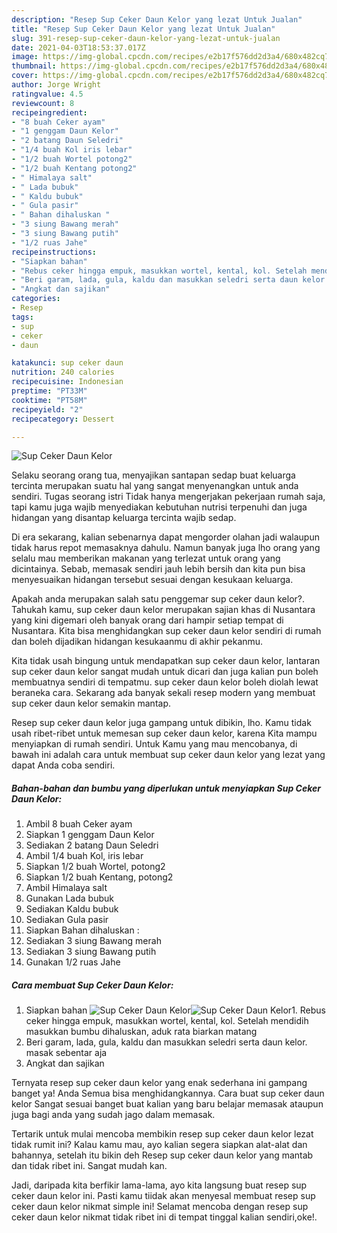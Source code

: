```yaml
---
description: "Resep Sup Ceker Daun Kelor yang lezat Untuk Jualan"
title: "Resep Sup Ceker Daun Kelor yang lezat Untuk Jualan"
slug: 391-resep-sup-ceker-daun-kelor-yang-lezat-untuk-jualan
date: 2021-04-03T18:53:37.017Z
image: https://img-global.cpcdn.com/recipes/e2b17f576dd2d3a4/680x482cq70/sup-ceker-daun-kelor-foto-resep-utama.jpg
thumbnail: https://img-global.cpcdn.com/recipes/e2b17f576dd2d3a4/680x482cq70/sup-ceker-daun-kelor-foto-resep-utama.jpg
cover: https://img-global.cpcdn.com/recipes/e2b17f576dd2d3a4/680x482cq70/sup-ceker-daun-kelor-foto-resep-utama.jpg
author: Jorge Wright
ratingvalue: 4.5
reviewcount: 8
recipeingredient:
- "8 buah Ceker ayam"
- "1 genggam Daun Kelor"
- "2 batang Daun Seledri"
- "1/4 buah Kol iris lebar"
- "1/2 buah Wortel potong2"
- "1/2 buah Kentang potong2"
- " Himalaya salt"
- " Lada bubuk"
- " Kaldu bubuk"
- " Gula pasir"
- " Bahan dihaluskan "
- "3 siung Bawang merah"
- "3 siung Bawang putih"
- "1/2 ruas Jahe"
recipeinstructions:
- "Siapkan bahan"
- "Rebus ceker hingga empuk, masukkan wortel, kental, kol. Setelah mendidih masukkan bumbu dihaluskan, aduk rata biarkan matang"
- "Beri garam, lada, gula, kaldu dan masukkan seledri serta daun kelor. masak sebentar aja"
- "Angkat dan sajikan"
categories:
- Resep
tags:
- sup
- ceker
- daun

katakunci: sup ceker daun 
nutrition: 240 calories
recipecuisine: Indonesian
preptime: "PT33M"
cooktime: "PT58M"
recipeyield: "2"
recipecategory: Dessert

---
```



![Sup Ceker Daun Kelor](https://img-global.cpcdn.com/recipes/e2b17f576dd2d3a4/680x482cq70/sup-ceker-daun-kelor-foto-resep-utama.jpg)

Selaku seorang orang tua, menyajikan santapan sedap buat keluarga tercinta merupakan suatu hal yang sangat menyenangkan untuk anda sendiri. Tugas seorang istri Tidak hanya mengerjakan pekerjaan rumah saja, tapi kamu juga wajib menyediakan kebutuhan nutrisi terpenuhi dan juga hidangan yang disantap keluarga tercinta wajib sedap.

Di era  sekarang, kalian sebenarnya dapat mengorder olahan jadi walaupun tidak harus repot memasaknya dahulu. Namun banyak juga lho orang yang selalu mau memberikan makanan yang terlezat untuk orang yang dicintainya. Sebab, memasak sendiri jauh lebih bersih dan kita pun bisa menyesuaikan hidangan tersebut sesuai dengan kesukaan keluarga. 



Apakah anda merupakan salah satu penggemar sup ceker daun kelor?. Tahukah kamu, sup ceker daun kelor merupakan sajian khas di Nusantara yang kini digemari oleh banyak orang dari hampir setiap tempat di Nusantara. Kita bisa menghidangkan sup ceker daun kelor sendiri di rumah dan boleh dijadikan hidangan kesukaanmu di akhir pekanmu.

Kita tidak usah bingung untuk mendapatkan sup ceker daun kelor, lantaran sup ceker daun kelor sangat mudah untuk dicari dan juga kalian pun boleh membuatnya sendiri di tempatmu. sup ceker daun kelor boleh diolah lewat beraneka cara. Sekarang ada banyak sekali resep modern yang membuat sup ceker daun kelor semakin mantap.

Resep sup ceker daun kelor juga gampang untuk dibikin, lho. Kamu tidak usah ribet-ribet untuk memesan sup ceker daun kelor, karena Kita mampu menyiapkan di rumah sendiri. Untuk Kamu yang mau mencobanya, di bawah ini adalah cara untuk membuat sup ceker daun kelor yang lezat yang dapat Anda coba sendiri.

<!--inarticleads1-->

##### Bahan-bahan dan bumbu yang diperlukan untuk menyiapkan Sup Ceker Daun Kelor:

1. Ambil 8 buah Ceker ayam
1. Siapkan 1 genggam Daun Kelor
1. Sediakan 2 batang Daun Seledri
1. Ambil 1/4 buah Kol, iris lebar
1. Siapkan 1/2 buah Wortel, potong2
1. Siapkan 1/2 buah Kentang, potong2
1. Ambil  Himalaya salt
1. Gunakan  Lada bubuk
1. Sediakan  Kaldu bubuk
1. Sediakan  Gula pasir
1. Siapkan  Bahan dihaluskan :
1. Sediakan 3 siung Bawang merah
1. Sediakan 3 siung Bawang putih
1. Gunakan 1/2 ruas Jahe




<!--inarticleads2-->

##### Cara membuat Sup Ceker Daun Kelor:

1. Siapkan bahan
<img src="https://img-global.cpcdn.com/steps/2646d7a0c774eef2/160x128cq70/sup-ceker-daun-kelor-langkah-memasak-1-foto.jpg" alt="Sup Ceker Daun Kelor"><img src="https://img-global.cpcdn.com/steps/1bfedcfbd02d7e94/160x128cq70/sup-ceker-daun-kelor-langkah-memasak-1-foto.jpg" alt="Sup Ceker Daun Kelor">1. Rebus ceker hingga empuk, masukkan wortel, kental, kol. Setelah mendidih masukkan bumbu dihaluskan, aduk rata biarkan matang
1. Beri garam, lada, gula, kaldu dan masukkan seledri serta daun kelor. masak sebentar aja
1. Angkat dan sajikan




Ternyata resep sup ceker daun kelor yang enak sederhana ini gampang banget ya! Anda Semua bisa menghidangkannya. Cara buat sup ceker daun kelor Sangat sesuai banget buat kalian yang baru belajar memasak ataupun juga bagi anda yang sudah jago dalam memasak.

Tertarik untuk mulai mencoba membikin resep sup ceker daun kelor lezat tidak rumit ini? Kalau kamu mau, ayo kalian segera siapkan alat-alat dan bahannya, setelah itu bikin deh Resep sup ceker daun kelor yang mantab dan tidak ribet ini. Sangat mudah kan. 

Jadi, daripada kita berfikir lama-lama, ayo kita langsung buat resep sup ceker daun kelor ini. Pasti kamu tiidak akan menyesal membuat resep sup ceker daun kelor nikmat simple ini! Selamat mencoba dengan resep sup ceker daun kelor nikmat tidak ribet ini di tempat tinggal kalian sendiri,oke!.


